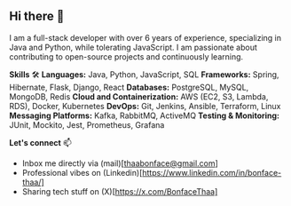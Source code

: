 ## Hi there 👋

I am a full-stack developer with over 6 years of experience, specializing in Java and Python, while tolerating JavaScript. I am passionate about contributing to open-source projects and continuously learning.

**Skills** 🛠️
**Languages:** Java, Python, JavaScript, SQL
**Frameworks:** Spring, Hibernate, Flask, Django, React
**Databases:** PostgreSQL, MySQL, MongoDB, Redis
**Cloud and Containerization:** AWS (EC2, S3, Lambda, RDS), Docker, Kubernetes
**DevOps:** Git, Jenkins, Ansible, Terraform, Linux
**Messaging Platforms:** Kafka, RabbitMQ, ActiveMQ
**Testing & Monitoring:** JUnit, Mockito, Jest, Prometheus, Grafana

**Let's connect** 📫 
* Inbox me directly via (mail)[thaabonface@gmail.com]
* Professional vibes on (Linkedin)[https://www.linkedin.com/in/bonface-thaa/]
* Sharing tech stuff on (X)[https://x.com/BonfaceThaa]
 
 <!--
**BonfaceThaa/BonfaceThaa** is a ✨ _special_ ✨ repository because its `README.md` (this file) appears on your GitHub profile.

Here are some ideas to get you started:

- 🔭 I’m currently working on ...
- 🌱 I’m currently learning ...
- 👯 I’m looking to collaborate on ...
- 🤔 I’m looking for help with ...
- 💬 Ask me about ...
- 📫 How to reach me: ...
- 😄 Pronouns: ...
- ⚡ Fun fact: ...
-->
